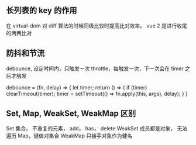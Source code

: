 ## 长列表的 key 的作用
在 virtual-dom 对 diff 算法的时候同级比较时提高比对效率。  vue 2 是进行收尾的两两比对

## 防抖和节流

debounce, 设定时间内，只触发一次
throttle，每触发一次，下一次会在 timer 之后才触发

debounce = (fn, delay) => {
  let timer;
  return () => {
    if (timer) clearTimeout(timer);
    timer = setTimeout(() =>  fn.apply(this, args), delay);
  }
}

## Set, Map, WeakSet, WeakMap 区别
Set 集合， 不重复的元素， add， has， delete
WeakSet 成员都是对象， 无法遍历
Map，键值对集合
WeakMap 只接手对象作为健名

##
